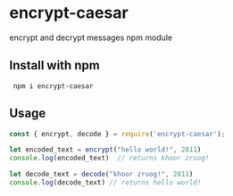 # encrypt-caesar
encrypt and decrypt messages npm module
## Install with npm 
```console
 npm i encrypt-caesar
```
## Usage 

```js
const { encrypt, decode } = require('encrypt-caesar');

let encoded_text = encrypt("hello world!", 2811)
console.log(encoded_text)  // returns khoor zruog!

let decode_text = decode("khoor zruog!", 2811)
console.log(decode_text) // returns hello world!

```
